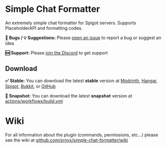 # Simple Chat Formatter

An extremely simple chat formatter for Spigot servers. Supports PlaceholderAPI and formatting codes.

**🐛 Bugs / 💡 Suggestions:** Please [open an issue](https://github.com/srnyx/simple-chat-formatter/issues/new/choose) to report a bug or suggest an idea

**🆘 Support:** Please [join the Discord](https://srnyx.com/discord) to get support

## Download

**✅ Stable:** You can download the latest **stable** version at [Modrinth](https://modrinth.com/plugin/simple-chat-formatter), [Hangar](https://hangar.papermc.io/srnyx/SimpleChatFormatter), [Spigot](https://spigotmc.org/resources/######), [Bukkit](https://dev.bukkit.org/projects/simple-chat-formatter), or [GitHub](https://github.com/srnyx/simple-chat-formatter/releases)

**🚧 Snapshot:** You can download the latest **snapshot** version at [actions/workflows/build.yml](https://github.com/srnyx/simple-chat-formatter/actions/workflows/build.yml)

# Wiki

For all information about the plugin (commands, permissions, etc...) please see the wiki at [github.com/srnyx/simple-chat-formatter/wiki](https://github.com/srnyx/simple-chat-formatter/wiki)
